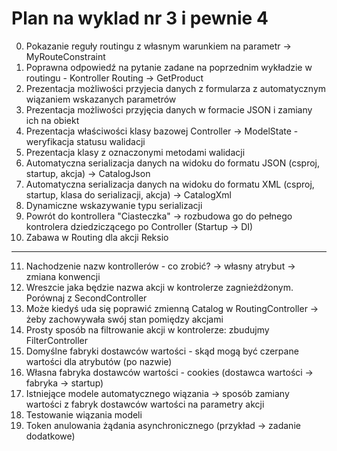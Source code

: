 # Plan na wyklad nr 3 i pewnie 4
0. Pokazanie reguły routingu z własnym warunkiem na parametr -> MyRouteConstraint
1. Poprawna odpowiedź na pytanie zadane na poprzednim wykładzie w routingu - Kontroller Routing -> GetProduct
2. Prezentacja możliwości przyjecia danych z formularza z automatycznym wiązaniem wskazanych parametrów
3. Prezentacja możliwości przyjęcia danych w formacie JSON i zamiany ich na obiekt
4. Prezentacja właściwości klasy bazowej Controller -> ModelState - weryfikacja statusu walidacji
5. Prezentacja klasy z oznaczonymi metodami walidacji
6. Automatyczna serializacja danych na widoku do formatu JSON (csproj, startup, akcja) -> CatalogJson
7. Automatyczna serializacja danych na widoku do formatu XML (csproj, startup, klasa do serializacji, akcja) -> CatalogXml
8. Dynamiczne wskazywanie typu serializacji
9. Powrót do kontrollera "Ciasteczka" -> rozbudowa go do pełnego kontrolera dziedziczącego po Controller (Startup -> DI)
10. Zabawa w Routing dla akcji Reksio
---
11. Nachodzenie nazw kontrollerów - co zrobić? -> własny atrybut -> zmiana konwencji
12. Wreszcie jaka będzie nazwa akcji w kontrolerze zagnieżdżonym. Porównaj z SecondController
13. Może kiedyś uda się poprawić zmienną Catalog w RoutingController -> żeby zachowywała swój stan pomiędzy akcjami
14. Prosty sposób na filtrowanie akcji w kontrolerze: zbudujmy FilterController
15. Domyślne fabryki dostawców wartości - skąd mogą być czerpane wartości dla atrybutów (po nazwie)
16. Własna fabryka dostawców wartości - cookies (dostawca wartości -> fabryka -> startup)
17. Istniejące modele automatycznego wiązania -> sposób zamiany wartości z fabryk dostawców wartości na parametry akcji
18. Testowanie wiązania modeli
19. Token anulowania żądania asynchronicznego (przykład -> zadanie dodatkowe)